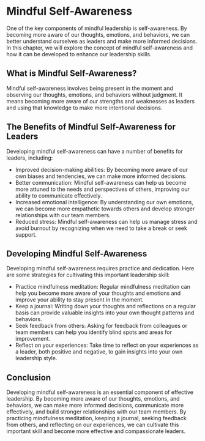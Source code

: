 Mindful Self-Awareness
=======================================================================

One of the key components of mindful leadership is self-awareness. By becoming more aware of our thoughts, emotions, and behaviors, we can better understand ourselves as leaders and make more informed decisions. In this chapter, we will explore the concept of mindful self-awareness and how it can be developed to enhance our leadership skills.

What is Mindful Self-Awareness?
-------------------------------

Mindful self-awareness involves being present in the moment and observing our thoughts, emotions, and behaviors without judgment. It means becoming more aware of our strengths and weaknesses as leaders and using that knowledge to make more intentional decisions.

The Benefits of Mindful Self-Awareness for Leaders
--------------------------------------------------

Developing mindful self-awareness can have a number of benefits for leaders, including:

* Improved decision-making abilities: By becoming more aware of our own biases and tendencies, we can make more informed decisions.
* Better communication: Mindful self-awareness can help us become more attuned to the needs and perspectives of others, improving our ability to communicate effectively.
* Increased emotional intelligence: By understanding our own emotions, we can become more empathetic towards others and develop stronger relationships with our team members.
* Reduced stress: Mindful self-awareness can help us manage stress and avoid burnout by recognizing when we need to take a break or seek support.

Developing Mindful Self-Awareness
---------------------------------

Developing mindful self-awareness requires practice and dedication. Here are some strategies for cultivating this important leadership skill:

* Practice mindfulness meditation: Regular mindfulness meditation can help you become more aware of your thoughts and emotions and improve your ability to stay present in the moment.
* Keep a journal: Writing down your thoughts and reflections on a regular basis can provide valuable insights into your own thought patterns and behaviors.
* Seek feedback from others: Asking for feedback from colleagues or team members can help you identify blind spots and areas for improvement.
* Reflect on your experiences: Take time to reflect on your experiences as a leader, both positive and negative, to gain insights into your own leadership style.

Conclusion
----------

Developing mindful self-awareness is an essential component of effective leadership. By becoming more aware of our thoughts, emotions, and behaviors, we can make more informed decisions, communicate more effectively, and build stronger relationships with our team members. By practicing mindfulness meditation, keeping a journal, seeking feedback from others, and reflecting on our experiences, we can cultivate this important skill and become more effective and compassionate leaders.
